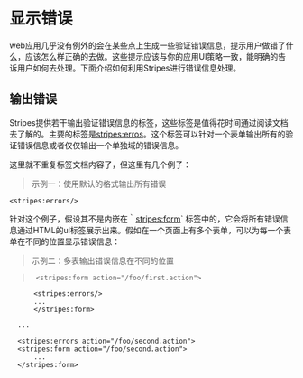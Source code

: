 # 显示错误

web应用几乎没有例外的会在某些点上生成一些验证错误信息，提示用户做错了什么，应该怎么样正确的去做。这些提示应该与你的应用UI策略一致，能明确的告诉用户如何去处理。下面介绍如何利用Stripes进行错误信息处理。

## 输出错误

Stripes提供若干输出验证错误信息的标签，这些标签是值得花时间通过阅读文档去了解的。主要的标签是[stripes:erros](http://stripes.sourceforge.net/docs/current/taglib/stripes/errors.html)。这个标签可以针对一个表单输出所有的验证错误信息或者仅仅输出一个单独域的错误信息。

这里就不重复标签文档内容了，但这里有几个例子：

> 示例一：使用默认的格式输出所有错误
>
    <stripes:errors/>

针对这个例子，假设其不是内嵌在｀<stripes:form>` 标签中的，它会将所有错误信息通过HTML的ul标签展示出来。假如在一个页面上有多个表单，可以为每一个表单在不同的位置显示错误信息：

> 示例二：多表输出错误信息在不同的位置

>      <stripes:form action="/foo/first.action">
          <stripes:errors/>
          ...
          </stripes:form>
> 
      ...
> 
      <stripes:errors action="/foo/second.action">
      <stripes:form action="/foo/second.action">
          ...
      </stripes:form>
